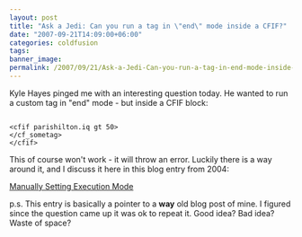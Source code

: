 ```yaml
---
layout: post
title: "Ask a Jedi: Can you run a tag in \"end\" mode inside a CFIF?"
date: "2007-09-21T14:09:00+06:00"
categories: coldfusion 
tags: 
banner_image: 
permalink: /2007/09/21/Ask-a-Jedi-Can-you-run-a-tag-in-end-mode-inside-a-CFIF
---
```


Kyle Hayes pinged me with an interesting question today. He wanted to run a custom tag in "end" mode - but inside a CFIF block:

<code>
&lt;cfif parishilton.iq gt 50&gt;
&lt;/cf_sometag&gt;
&lt;/cfif&gt;
</code>

This of course won't work - it will throw an error. Luckily there is a way around it, and I discuss it here in this blog entry from 2004:

<a href="http://www.raymondcamden.com/index.cfm?mode=entry&entry=CBC51433-9A3C-C746-EF925673B227943D">Manually Setting Execution Mode</a>

p.s. This entry is basically a pointer to a <b>way</b> old blog post of mine. I figured since the question came up it was ok to repeat it. Good idea? Bad idea? Waste of space?